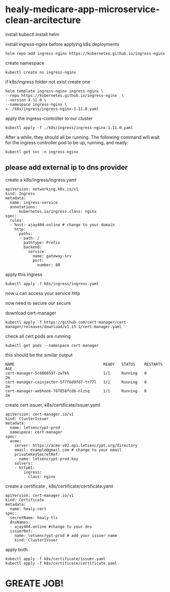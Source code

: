 # healy-medicare-app-microservice-clean-arcitecture

install kubectl 
install helm

install ingress-nginx before applying k8s deployments

```
helm repo add ingress-nginx https://kubernetes.github.io/ingress-nginx

```
create namespace
```
kubectl create ns ingress-nginx
```

if k8s/ingress folder not  exist create one

```
helm template ingress-nginx ingress-nginx \
--repo https://kubernetes.github.io/ingress-nginx  \
--version 4.11.0 \
--namespace ingress-nginx \
> ./k8s/ingress/ingress-nginx-1.11.0.yaml
```

apply the ingress-controller to our cluster

```
kubectl apply -f ./k8s/ingress/ingress-nginx-1.11.0.yaml
```
After a while, they should all be running. The following command will wait for the ingress controller pod to be up, running, and ready:
```
kubectl get svc -n ingress-nginx
```
please add external ip to dns provider
---------------------------------------------------------------
create a k8s/ingress/ingress.yaml
```
apiVersion: networking.k8s.io/v1
kind: Ingress
metadata:
  name: ingress-service
  annotations:
      kubernetes.io/ingress.class: nginx
spec:
  rules:
  - host: ajay404.online # change to your domain
    http:
      paths:
      - path: /
        pathType: Prefix
        backend:
          service:
            name: gateway-srv
            port:
              number: 80
```
apply this ingress 
```
kubectl apply -f k8s/ingress/ingress.yaml
```

now u can access your service http

now need to secure our secure

download cert-manager
```
kubectl apply -f https://github.com/cert-manager/cert-manager/releases/download/v1.15.1/cert-manager.yaml
```

check all cert pods are running 

```
kubectl get pods --namespace cert-manager
```

this should be the similar output

```
NAME                                       READY   STATUS    RESTARTS   AGE
cert-manager-5c6866597-zw7kh               1/1     Running   0          2m
cert-manager-cainjector-577f6d9fd7-tr77l   1/1     Running   0          2m
cert-manager-webhook-787858fcdb-nlzsq      1/1     Running   0          2m
```

create cert issuer,  k8s/certificate/issuer.yaml

```
apiVersion: cert-manager.io/v1
kind: ClusterIssuer
metadata:
  name: letsencrypt-prod
  namespace: cert-manager
spec:
  acme:
    server: https://acme-v02.api.letsencrypt.org/directory
    email: example@gmail.com # change to your email
    privateKeySecretRef:
      name: letsencrypt-prod-key
    solvers:
    - http01:
        ingress:
          class: nginx
```

create a certificate , k8s/certificate/certificate.yaml

```
apiVersion: cert-manager.io/v1
kind: Certificate
metadata:
  name: healy-cert
spec:
  secretName: healy-tls
  dnsNames:
  - ajay404.online #change to your dns
  issuerRef:
    name: letsencrypt-prod # add your issuer name
    kind: ClusterIssuer 

```

apply both

```
kubectl apply -f k8s/certificate/issuer.yaml
kubectl apply -f k8s/certificate/certificate.yaml
```

# GREATE JOB!
